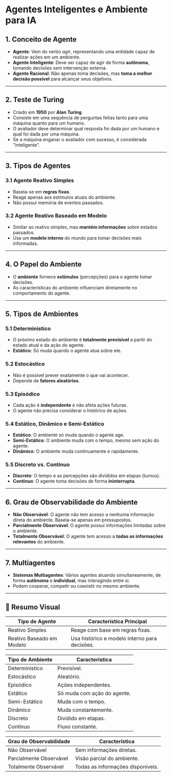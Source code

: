 # Agentes Inteligentes e Ambiente para IA

## 1. Conceito de Agente
- **Agente**: Vem do verbo *agir*, representando uma entidade capaz de realizar ações em um ambiente.
- **Agente Inteligente**: Deve ser capaz de agir de forma **autônoma**, tomando decisões sem intervenção externa.
- **Agente Racional**: Não apenas toma decisões, mas **toma a melhor decisão possível** para alcançar seus objetivos.

---

## 2. Teste de Turing
- Criado em **1950** por **Alan Turing**.
- Consiste em uma sequência de perguntas feitas tanto para uma máquina quanto para um humano.
- O avaliador deve determinar qual resposta foi dada por um humano e qual foi dada por uma máquina.
- Se a máquina enganar o avaliador com sucesso, é considerada "inteligente".

---

## 3. Tipos de Agentes

### 3.1 Agente Reativo Simples
- Baseia-se em **regras fixas**.
- Reage apenas aos estímulos atuais do ambiente.
- Não possui memória de eventos passados.

### 3.2 Agente Reativo Baseado em Modelo
- Similar ao reativo simples, mas **mantém informações** sobre estados passados.
- Usa um **modelo interno** do mundo para tomar decisões mais informadas.

---

## 4. O Papel do Ambiente
- O **ambiente** fornece **estímulos** (percepções) para o agente tomar decisões.
- As características do ambiente influenciam diretamente no comportamento do agente.

---

## 5. Tipos de Ambientes

### 5.1 Determinístico
- O próximo estado do ambiente é **totalmente previsível** a partir do estado atual e da ação do agente.
- **Estático**: Só muda quando o agente atua sobre ele.

### 5.2 Estocástico
- Não é possível prever exatamente o que vai acontecer.
- Depende de **fatores aleatórios**.

### 5.3 Episódico
- Cada ação é **independente** e não afeta ações futuras.
- O agente não precisa considerar o histórico de ações.

### 5.4 Estático, Dinâmico e Semi-Estático
- **Estático**: O ambiente só muda quando o agente age.
- **Semi-Estático**: O ambiente muda com o tempo, mesmo sem ação do agente.
- **Dinâmico**: O ambiente muda continuamente e rapidamente.

### 5.5 Discreto vs. Contínuo
- **Discreto**: O tempo e as percepções são divididos em etapas (turnos).
- **Contínuo**: O agente toma decisões de forma **ininterrupta**.

---

## 6. Grau de Observabilidade do Ambiente
- **Não Observável**: O agente não tem acesso a nenhuma informação direta do ambiente. Baseia-se apenas em pressupostos.
- **Parcialmente Observável**: O agente possui informações limitadas sobre o ambiente.
- **Totalmente Observável**: O agente tem acesso a **todas as informações relevantes** do ambiente.

---

## 7. Multiagentes
- **Sistemas Multiagentes**: Vários agentes atuando simultaneamente, de forma **autônoma** e **individual**, mas interagindo entre si.
- Podem cooperar, competir ou coexistir no mesmo ambiente.

---

## 📌 Resumo Visual

| Tipo de Agente                   | Característica Principal |
|----------------------------------|--------------------------|
| Reativo Simples                  | Reage com base em regras fixas. |
| Reativo Baseado em Modelo        | Usa histórico e modelo interno para decisões. |

| Tipo de Ambiente      | Característica |
|-----------------------|----------------|
| Determinístico        | Previsível. |
| Estocástico           | Aleatório. |
| Episódico             | Ações independentes. |
| Estático              | Só muda com ação do agente. |
| Semi-Estático         | Muda com o tempo. |
| Dinâmico              | Muda constantemente. |
| Discreto              | Dividido em etapas. |
| Contínuo              | Fluxo constante. |

| Grau de Observabilidade | Característica |
|-------------------------|----------------|
| Não Observável          | Sem informações diretas. |
| Parcialmente Observável | Visão parcial do ambiente. |
| Totalmente Observável   | Todas as informações disponíveis. |